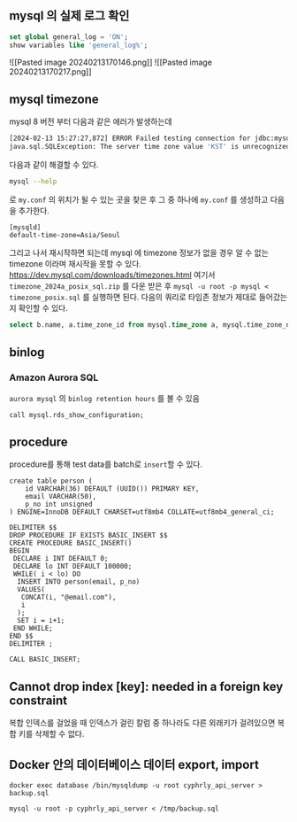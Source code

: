 ## mysql 의 실제 로그 확인
```sql
set global general_log = 'ON';
show variables like 'general_log%';
```
![[Pasted image 20240213170146.png]]
![[Pasted image 20240213170217.png]]
## mysql timezone
mysql 8 버전 부터 다음과 같은 에러가 발생하는데
```bash
[2024-02-13 15:27:27,872] ERROR Failed testing connection for jdbc:mysql://localhost:3306/?useInformationSchema=true&nullCatalogMeansCurrent=false&useUnicode=true&characterEncoding=UTF-8&characterSetResults=UTF-8&zeroDateTimeBehavior=CONVERT_TO_NULL&connectTimeout=30000 with user 'root' (io.debezium.connector.mysql.MySqlConnector:91)
java.sql.SQLException: The server time zone value 'KST' is unrecognized or represents more than one time zone. You must configure either the server or JDBC driver (via the 'connectionTimeZone' configuration property) to use a more specific time zone value if you want to utilize time zone support.
```
다음과 같이 해결할 수 있다.
```bash
mysql --help
```
로 `my.conf` 의 위치가 될 수 있는 곳을 찾은 후 그 중 하나에 `my.conf` 를 생성하고 다음을 추가한다.
```
[mysqld]  
default-time-zone=Asia/Seoul
```
그리고 나서 재시작하면 되는데
mysql 에 timezone 정보가 없을 경우 알 수 없는 timezone 이라며 재시작을 못할 수 있다.
https://dev.mysql.com/downloads/timezones.html 여기서 `timezone_2024a_posix_sql.zip` 를 다운 받은 후 `mysql -u root -p mysql < timezone_posix.sql` 를 실행하면 된다. 다음의 쿼리로 타임존 정보가 제대로 들어갔는지 확인할 수 있다.
```sql
select b.name, a.time_zone_id from mysql.time_zone a, mysql.time_zone_name b where a.time_zone_id = b.time_zone_id and b.name like '%Seoul';
```
## binlog
### Amazon Aurora SQL
`aurora mysql` 의 `binlog retention hours` 를 볼 수 있음
```
call mysql.rds_show_configuration;
```

## procedure
procedure를 통해 test data를 batch로 `insert`할 수 있다.
```mysql
create table person (
	id VARCHAR(36) DEFAULT (UUID()) PRIMARY KEY, 
	email VARCHAR(50),
	p_no int unsigned
) ENGINE=InnoDB DEFAULT CHARSET=utf8mb4 COLLATE=utf8mb4_general_ci;

DELIMITER $$ 
DROP PROCEDURE IF EXISTS BASIC_INSERT $$
CREATE PROCEDURE BASIC_INSERT()
BEGIN
 DECLARE i INT DEFAULT 0;
 DECLARE lo INT DEFAULT 100000;
 WHILE( i < lo) DO
  INSERT INTO person(email, p_no) 
  VALUES(
   CONCAT(i, "@email.com"), 
   i
  );
  SET i = i+1;
 END WHILE;
END $$
DELIMITER ;

CALL BASIC_INSERT;
```

## Cannot drop index \[key\]: needed in a foreign key constraint

복합 인덱스를 걸었을 때 인덱스가 걸린 칼럼 중 하나라도 다른 외래키가 걸려있으면 복합 키를 삭제할 수 없다.

## Docker 안의 데이터베이스 데이터 export, import
`docker exec database /bin/mysqldump -u root cyphrly_api_server > backup.sql`

`mysql -u root -p cyphrly_api_server < /tmp/backup.sql`